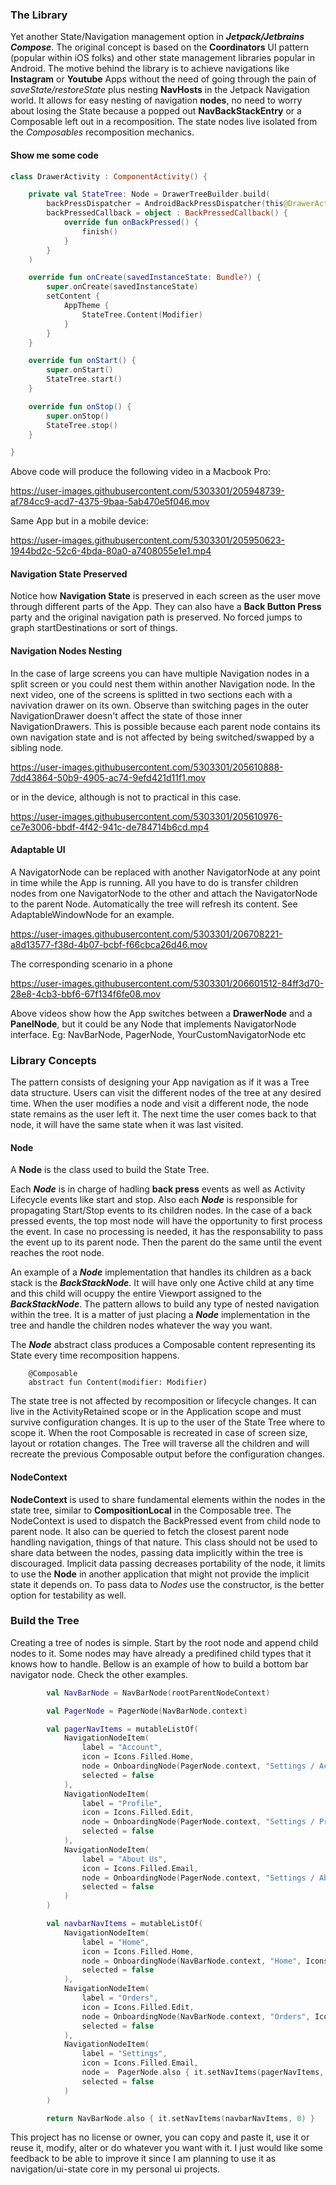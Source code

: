 <H3>The Library</H3>

Yet another State/Navigation management option in ***Jetpack/Jetbrains Compose***. The original concept is based on the **Coordinators** UI pattern (popular within iOS folks) and other state management libraries popular in Android. The motive behind the library is to achieve navigations like **Instagram** or **Youtube** Apps without the need of going through the pain of *saveState/restoreState* plus nesting **NavHosts** in the Jetpack Navigation world. It allows for easy nesting of navigation **nodes**, no need to worry about losing the State because a popped out **NavBackStackEntry** or a Composable left out in a recomposition. The state nodes live isolated from the *Composables* recomposition mechanics.

<H4>Show me some code</H4>

```kotlin
class DrawerActivity : ComponentActivity() {

    private val StateTree: Node = DrawerTreeBuilder.build(
        backPressDispatcher = AndroidBackPressDispatcher(this@DrawerActivity),
        backPressedCallback = object : BackPressedCallback() {
            override fun onBackPressed() {
                finish()
            }
        }
    )

    override fun onCreate(savedInstanceState: Bundle?) {
        super.onCreate(savedInstanceState)
        setContent {
            AppTheme {
                StateTree.Content(Modifier)
            }
        }
    }

    override fun onStart() {
        super.onStart()
        StateTree.start()
    }

    override fun onStop() {
        super.onStop()
        StateTree.stop()
    }

}
```

Above code will produce the following video in a Macbook Pro:

https://user-images.githubusercontent.com/5303301/205948739-af784cc9-acd7-4375-9baa-5ab470e5f046.mov

Same App but in a mobile device:

https://user-images.githubusercontent.com/5303301/205950623-1944bd2c-52c6-4bda-80a0-a7408055e1e1.mp4


<H4>Navigation State Preserved</H4>

Notice how **Navigation State** is preserved in each screen as the user move through different parts of the App. They can also have a **Back Button Press** party and the original navigation path is preserved. No forced jumps to graph startDestinations or sort of things.

<H4>Navigation Nodes Nesting</H4>

In the case of large screens you can have multiple Navigation nodes in a split screen or you could nest them within another Navigation node. In the next video, one of the screens is splitted in two sections each with a navivation drawer on its own. Observe than switching pages in the outer NavigationDrawer doesn't affect the state of those inner NavigationDrawers. This is possible because each parent node contains its own navigation state and is not affected by being switched/swapped by a sibling node.  

https://user-images.githubusercontent.com/5303301/205610888-7dd43864-50b9-4905-ac74-9efd421d11f1.mov

or in the device, although is not to practical in this case.

https://user-images.githubusercontent.com/5303301/205610976-ce7e3006-bbdf-4f42-941c-de784714b6cd.mp4

<H4>Adaptable UI</H4>

A NavigatorNode can be replaced with another NavigatorNode at any point in time while the App is running. All you have to do is transfer children nodes from one NavigatorNode to the other and attach the NavigatorNode to the parent Node. Automatically the tree will refresh its content. See AdaptableWindowNode for an example.

https://user-images.githubusercontent.com/5303301/206708221-a8d13577-f38d-4b07-bcbf-f66cbca26d46.mov

The corresponding scenario in a phone

https://user-images.githubusercontent.com/5303301/206601512-84ff3d70-28e8-4cb3-bbf6-67f134f6fe08.mov

Above videos show how the App switches between a **DrawerNode** and a **PanelNode**, but it could be any Node that implements NavigatorNode interface.
Eg: NavBarNode, PagerNode, YourCustomNavigatorNode etc


<H3>Library Concepts</H3>

The pattern consists of designing your App navigation as if it was a Tree data structure. Users can visit the different nodes of the tree at any desired time. When the user modifies a node and visit a different node, the node state remains as the user left it. The next time the user comes back to that node, it will have the same state when it was last visited.

<H4>Node</H4>

A **Node** is the class used to build the State Tree.

Each ***Node*** is in charge of hadling **back press** events as well as Activity Lifecycle events like start and stop.
Also each ***Node*** is responsible for propagating Start/Stop events to its children nodes.
In the case of a back pressed events, the top most node will have the opportunity to first process the event. In case no processing is needed, it has the responsability to pass the event up to its parent node. Then the parent do the same until the event reaches the root node.

An example of a ***Node*** implementation that handles its children as a back stack is the ***BackStackNode***.
It will have only one Active child at any time and this child will ocuppy the entire Viewport assigned to the ***BackStackNode***.
The pattern allows to build any type of nested navigation within the tree. It is a matter of just placing a ***Node***
implementation in the tree and handle the children nodes whatever the way you want.

The ***Node*** abstract class produces a Composable content representing its State every time recomposition happens.

```
    @Composable
    abstract fun Content(modifier: Modifier)
```

The state tree is not affected by recomposition or lifecycle changes. It can live in the ActivityRetained scope or in the Application scope and must survive configuration changes. It is up to the user of the State Tree where to scope it. When the root Composable is recreated in case of screen size, layout or rotation changes. The Tree will traverse all the children and will recreate the previous Composable output before the configuration changes.

<H4>NodeContext</H4>

**NodeContext** is used to share fundamental elements within the nodes in the state tree, similar to **CompositionLocal** in the Composable tree. The NodeContext is used to dispatch the BackPressed event from child node to parent node. It also can be queried to fetch the closest parent node handling navigation, things of that nature.
This class should not be used to share data between the nodes, passing data implicitly within the tree is discouraged. Implicit data passing decreases portability of the node, it limits to use the **Node** in another application that might not provide the implicit state it depends on. To pass data to *Nodes* use the constructor, is the better option for testability as well.


<H3>Build the Tree</H3>
Creating a tree of nodes is simple. Start by the root node and append child nodes to it. Some nodes may have already a predifined child types that it knows how to handle. Bellow is an example of how to build a bottom bar navigator node.
Check the other examples.

```kotlin
        val NavBarNode = NavBarNode(rootParentNodeContext)

        val PagerNode = PagerNode(NavBarNode.context)

        val pagerNavItems = mutableListOf(
            NavigationNodeItem(
                label = "Account",
                icon = Icons.Filled.Home,
                node = OnboardingNode(PagerNode.context, "Settings / Account", Icons.Filled.Home) {},
                selected = false
            ),
            NavigationNodeItem(
                label = "Profile",
                icon = Icons.Filled.Edit,
                node = OnboardingNode(PagerNode.context, "Settings / Profile", Icons.Filled.Edit) {},
                selected = false
            ),
            NavigationNodeItem(
                label = "About Us",
                icon = Icons.Filled.Email,
                node = OnboardingNode(PagerNode.context, "Settings / About Us", Icons.Filled.Email) {},
                selected = false
            )
        )

        val navbarNavItems = mutableListOf(
            NavigationNodeItem(
                label = "Home",
                icon = Icons.Filled.Home,
                node = OnboardingNode(NavBarNode.context, "Home", Icons.Filled.Home) {},
                selected = false
            ),
            NavigationNodeItem(
                label = "Orders",
                icon = Icons.Filled.Edit,
                node = OnboardingNode(NavBarNode.context, "Orders", Icons.Filled.Edit) {},
                selected = false
            ),
            NavigationNodeItem(
                label = "Settings",
                icon = Icons.Filled.Email,
                node =  PagerNode.also { it.setNavItems(pagerNavItems, 0) },
                selected = false
            )
        )

        return NavBarNode.also { it.setNavItems(navbarNavItems, 0) }
```

This project has no license or owner, you can copy and paste it, use it or reuse it, modify, alter or do whatever you want with it. I just would like some feedback to be able to improve it since I am planning to use it as navigation/ui-state core in my personal ui projects.
